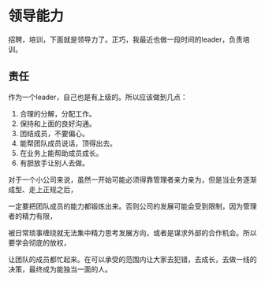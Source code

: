 # 领导能力

招聘，培训，下面就是领导力了。正巧，我最近也做一段时间的leader，负责培训。

## 责任
作为一个leader，自己也是有上级的。所以应该做到几点：

1. 合理的分解，分配工作。
2. 保持和上面的良好沟通。
3. 团结成员，不要偏心。
4. 能帮团队成员说话，顶得出去。
5. 在业务上能帮助成员成长。
6. 有胆放手让别人去做。

对于一个小公司来说，虽然一开始可能必须得靠管理者亲力亲为，但是当业务逐渐成型、走上正规之后，

一定要把团队成员的能力都锻炼出来。否则公司的发展可能会受到限制，因为管理者的精力有限，

被日常琐事缠绕就无法集中精力思考发展方向，或者是谋求外部的合作机会。所以要学会彻底的放权，

让团队的成员都忙起来。在可以承受的范围内让大家去犯错，去成长，去做一线的决策，最终成为能独当一面的人。
